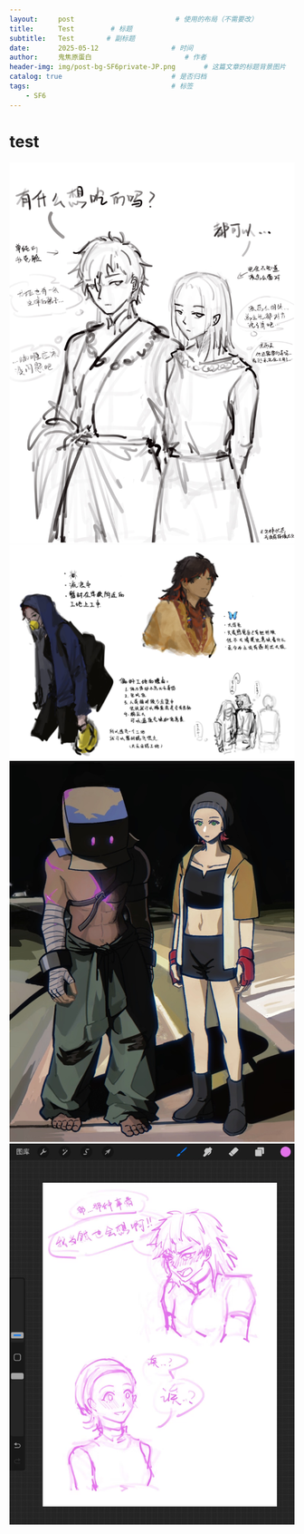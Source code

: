 ```yaml
---
layout:     post                         # 使用的布局（不需要改）
title:      Test         # 标题 
subtitle:   Test        # 副标题
date:       2025-05-12 				    # 时间
author:     鬼焦原蛋白 					    # 作者
header-img: img/post-bg-SF6private-JP.png 	    # 这篇文章的标题背景图片
catalog: true 						    # 是否归档
tags:								    # 标签
    - SF6
---
```


# test

![回归之后](https://github.com/kogaCHNH2COOH/kogaCHNH2COOH.github.io/blob/master/img/test-250513-1.JPG)
![蝶舞人设](https://github.com/kogaCHNH2COOH/kogaCHNH2COOH.github.io/blob/master/img/test-250513-2.JPG)
![meme](https://github.com/kogaCHNH2COOH/kogaCHNH2COOH.github.io/blob/master/img/test-250513-3.JPG)
![纯情哨向](https://github.com/kogaCHNH2COOH/kogaCHNH2COOH.github.io/blob/master/img/test-250513-4.jpg)


